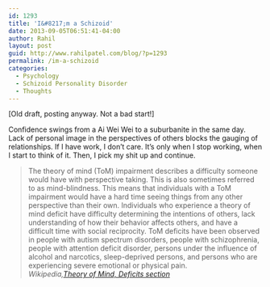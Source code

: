 ```yaml
---
id: 1293
title: 'I&#8217;m a Schizoid'
date: 2013-09-05T06:51:41-04:00
author: Rahil
layout: post
guid: http://www.rahilpatel.com/blog/?p=1293
permalink: /im-a-schizoid
categories:
  - Psychology
  - Schizoid Personality Disorder
  - Thoughts
---
```

[Old draft, posting anyway. Not a bad start!]

Confidence swings from a Ai Wei Wei to a suburbanite in the same day. Lack of personal image in the perspectives of others blocks the gauging of relationships. If I have work, I don&#8217;t care. It&#8217;s only when I stop working, when I start to think of it. Then, I pick my shit up and continue.

> The theory of mind (ToM) impairment describes a difficulty someone would have with perspective taking. This is also sometimes referred to as mind-blindness. This means that individuals with a ToM impairment would have a hard time seeing things from any other perspective than their own. Individuals who experience a theory of mind deficit have difficulty determining the intentions of others, lack understanding of how their behavior affects others, and have a difficult time with social reciprocity. ToM deficits have been observed in people with autism spectrum disorders, people with schizophrenia, people with attention deficit disorder, persons under the influence of alcohol and narcotics, sleep-deprived persons, and persons who are experiencing severe emotional or physical pain.  
> <cite><em>Wikipedia</em>,<a href="http://en.wikipedia.org/wiki/Theory_of_mind#Deficits">Theory of Mind, Deficits section</a> </p></blockquote>